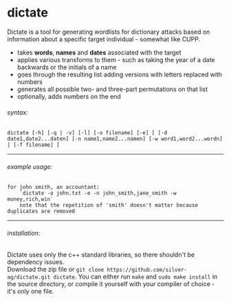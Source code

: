 # dictate

Dictate is a tool for generating wordlists for dictionary attacks based on information about a specific target individual - somewhat like CUPP.  
- takes **words**, **names** and **dates** associated with the target  
- applies various transforms to them - such as taking the year of a date backwards or the initials of a name  
- goes through the resulting list adding versions with letters replaced with numbers  
- generates all possible two- and three-part permutations on that list  
- optionally, adds numbers on the end  
###### syntax:
```
dictate [-h] [-q | -v] [-l] [-o filename] [-e] [ [-d date1,date2...daten] [-n name1,name2...namen] [-w word1,word2...wordn] | [-f filename] ]
```
---
###### example usage:  
    for john smith, an accountant:  
        `dictate -o john.txt -e -n john_smith,jane_smith -w money,rich,win`  
        note that the repetition of 'smith' doesn't matter because duplicates are removed  
---
###### installation:
Dictate uses only the c++ standard libraries, so there shouldn't be dependency issues.  
Download the zip file or `git clone https://github.com/silver-ag/dictate.git dictate`. You can either run `make` and `sudo make install` in the source directory, or compile it yourself with your compiler of choice - it's only one file.
